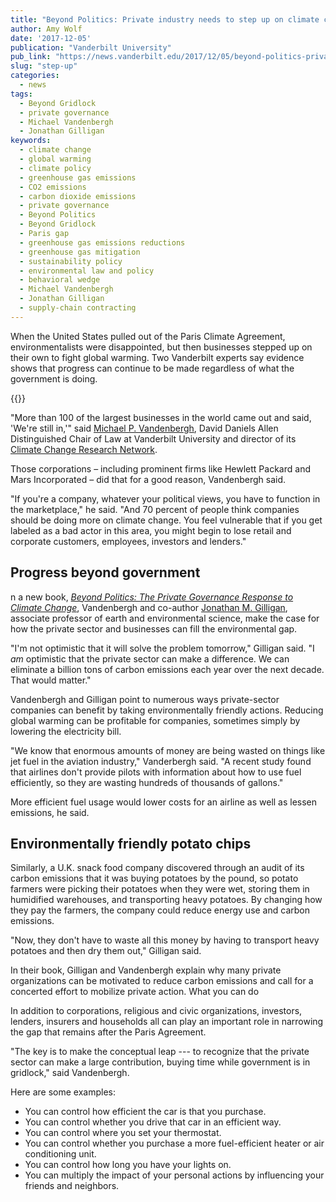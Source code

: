 ```yaml
---
title: "Beyond Politics: Private industry needs to step up on climate change"
author: Amy Wolf
date: '2017-12-05'
publication: "Vanderbilt University"
pub_link: "https://news.vanderbilt.edu/2017/12/05/beyond-politics-private-industry-needs-to-step-up-on-climate-change/"
slug: "step-up"
categories:
  - news
tags:
  - Beyond Gridlock
  - private governance
  - Michael Vandenbergh
  - Jonathan Gilligan
keywords:
  - climate change
  - global warming
  - climate policy
  - greenhouse gas emissions
  - CO2 emissions
  - carbon dioxide emissions
  - private governance
  - Beyond Politics
  - Beyond Gridlock
  - Paris gap
  - greenhouse gas emissions reductions
  - greenhouse gas mitigation
  - sustainability policy
  - environmental law and policy
  - behavioral wedge
  - Michael Vandenbergh
  - Jonathan Gilligan
  - supply-chain contracting
---
```

When the United States pulled out of the Paris Climate Agreement, environmentalists were disappointed, but then businesses stepped up on their own to fight global warming. Two Vanderbilt experts say evidence shows that progress can continue to be made regardless of what the government is doing.
<!--more-->

{{<youtube _Ay2Rx1h2-w>}}

"More than 100 of the largest businesses in the world came out and said, 'We're still in,'" said [Michael P. Vandenbergh](https://law.vanderbilt.edu/bio/michael-vandenbergh), David Daniels Allen Distinguished Chair of Law at Vanderbilt University and director of its [Climate Change Research Network](https://law.vanderbilt.edu/academics/academic-programs/environmental-law/climate-change-network/).

Those corporations – including prominent firms like Hewlett Packard and Mars Incorporated – did that for a good reason, Vandenbergh said.

"If you're a company, whatever your political views, you have to function in the marketplace," he said. "And 70 percent of people think companies should be doing more on climate change. You feel vulnerable that if you get labeled as a bad actor in this area, you might begin to lose retail and corporate customers, employees, investors and lenders."

## Progress beyond government

n a new book, _[Beyond Politics: The Private Governance Response to Climate Change](http://www.cambridge.org/gb/academic/subjects/politics-international-relations/political-economy/beyond-politics-private-governance-response-climate-change?format=PB#jRK9xlSJs8i3qhhk.97)_, Vandenbergh and co-author [Jonathan M. Gilligan](https://www.jonathangilligan.org), associate professor of earth and environmental science, make the case for how the private sector and businesses can fill the environmental gap.

"I'm not optimistic that it will solve the problem tomorrow," Gilligan said. "I _am_ optimistic that the private sector can make a difference. We can eliminate a billion tons of carbon emissions each year over the next decade. That would matter."

Vandenbergh and Gilligan point to numerous ways private-sector companies can benefit by taking environmentally friendly actions. Reducing global warming can be profitable for companies, sometimes simply by lowering the electricity bill.

"We know that enormous amounts of money are being wasted on things like jet fuel in the aviation industry," Vanderbergh said. "A recent study found that airlines don't provide pilots with information about how to use fuel efficiently, so they are wasting hundreds of thousands of gallons."

More efficient fuel usage would lower costs for an airline as well as lessen emissions, he said.

## Environmentally friendly potato chips

Similarly, a U.K. snack food company discovered through an audit of its carbon emissions that it was buying potatoes by the pound, so potato farmers were picking their potatoes when they were wet, storing them in humidified warehouses, and transporting heavy potatoes. By changing how they pay the farmers, the company could reduce energy use and carbon emissions.

"Now, they don't have to waste all this money by having to transport heavy potatoes and then dry them out," Gilligan said.

In their book, Gilligan and Vandenbergh explain why many private organizations can be motivated to reduce carbon emissions and call for a concerted effort to mobilize private action.
What you can do

In addition to corporations, religious and civic organizations, investors, lenders, insurers and households all can play an important role in narrowing the gap that remains after the Paris Agreement.

"The key is to make the conceptual leap --- to recognize that the private sector can make a large contribution, buying time while government is in gridlock," said Vandenbergh.

Here are some examples:

* You can control how efficient the car is that you purchase.
* You can control whether you drive that car in an efficient way.
* You can control where you set your thermostat.
* You can control whether you purchase a more fuel-efficient heater or air conditioning unit.
* You can control how long you have your lights on.
* You can multiply the impact of your personal actions by influencing your friends and neighbors.
